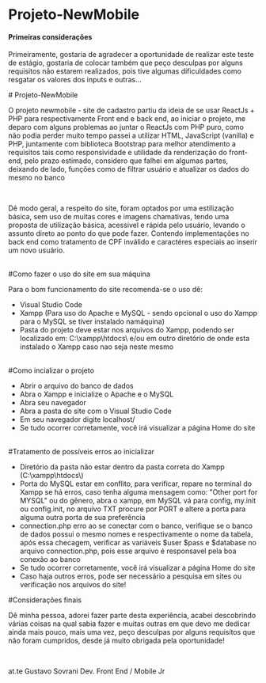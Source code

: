 # Projeto-NewMobile
<h4>Primeiras considerações</h4>
<p>Primeiramente, gostaria de agradecer a oportunidade de realizar este teste de estágio, gostaria de colocar também que peço desculpas por alguns requisitos não estarem realizados, pois tive algumas dificuldades como resgatar os valores dos inputs e outras...</p>
# Projeto-NewMobile<br>
<p>O projeto newmobile - site de cadastro partiu da ideia de se usar ReactJs + PHP para respectivamente Front end e back end, ao iniciar o projeto, me deparo com alguns problemas ao juntar o ReactJs com PHP puro, como não podia perder muito tempo passei a utilizar HTML, JavaScript (vanilla) e PHP, juntamente com biblioteca Bootstrap para melhor atendimento a requisitos tais como responsividade e utilidade da renderização do front-end, pelo prazo estimado, considero que falhei em algumas partes, deixando de lado, funções como de filtrar usuário e atualizar os dados do mesmo no banco</p><br>
<p>Dê modo geral, a respeito do site, foram optados por uma estilização básica, sem uso de muitas cores e imagens chamativas, tendo uma proposta de utilização básica, acessivel e rápida pelo usuário, levando o assunto direto ao ponto do que pode fazer. Contendo implementações no back end como tratamento de CPF inválido e caractéres especiais ao inserir um novo usuário.</p><br>
#Como fazer o uso do site em sua máquina
<p>Para o bom funcionamento do site recomenda-se o uso dê:<br>
  <ul>
  <li>Visual Studio Code</li>
  <li>Xampp (Para uso do Apache e MySQL - sendo opcional o uso do Xampp para o MySQL se tiver instalado namáquina)</li>
  <li>Pasta do projeto deve estar nos arquivos do Xampp, podendo ser localizado em: C:\xampp\htdocs\<substitua pelo nome do projeto baixado> e/ou em outro diretório de onde esta instalado o Xampp caso nao seja neste mesmo</li>
</ul>
</p><br>
#Como incializar o projeto<br>
<ul>
  <li>Abrir o arquivo do banco de dados</li>
  <li>Abra o Xampp e inicialize o Apache e o MySQL </li>
  <li>Abra seu navegador</li>
  <li>Abra a pasta do site com o Visual Studio Code</li>
  <li>Em seu navegador digite localhost/<nome da pasta do projeto></li>
  <li>Se tudo ocorrer corretamente, você irá visualizar a página Home do site</li>
</ul><br>
#Tratamento de possíveis erros ao inicializar<br>
<ul>
  <li>Diretório da pasta não estar dentro da pasta correta do Xampp (C:\xampp\htdocs\)</li>
  <li>Porta do MySQL estar em conflito, para verificar, repare no terminal do Xampp se há erros, caso tenha alguma mensagem como: "Other port for MYSQL" ou do gênero, abra o xampp, em MySQL vá para config, my.init ou config.init, no arquivo TXT procure por PORT e altere a porta para alguma outra porta de sua preferência</li>
  <li>connection.php erro ao se conectar com o banco, verifique se o banco de dados possui o mesmo nomes e respectivamente o nome da tabela, após essa checagem, verificar as variáveis $user $pass e $database no arquivo connection.php, pois esse arquivo é responsavel pela boa conexão ao banco</li>
  <li>Se tudo ocorrer corretamente, você irá visualizar a página Home do site</li>
  <li>Caso haja outros erros, pode ser necessário a pesquisa em sites ou verificação nos arquivos do site!</li>
</ul>
#Considerações finais<br>
<p>Dê minha pessoa, adorei fazer parte desta experiência, acabei descobrindo várias coisas na qual sabia fazer e muitas outras em que devo me dedicar ainda mais pouco, mais uma vez, peço desculpas por alguns requisítos que não foram cumpridos, desde já muito obrigada pela oportunidade!</p>
<br>
<p>at.te Gustavo Sovrani Dev. Front End / Mobile Jr</p>
